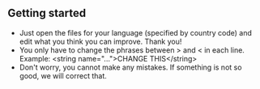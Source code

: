 ## Getting started

+ Just open the files for your language (specified by country code) and edit what you think you can improve. Thank you!
+ You only have to change the phrases between &gt; and &lt; in each line. Example: &lt;string name="..."&gt;CHANGE THIS&lt;/string&gt;
+ Don't worry, you cannot make any mistakes. If something is not so good, we will correct that.